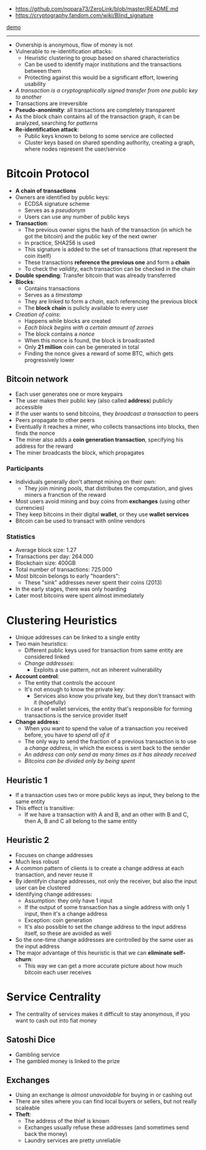 - https://github.com/nopara73/ZeroLink/blob/master/README.md
- https://cryptography.fandom.com/wiki/Blind_signature

[demo](demo.md)

---

- Ovnership is anonymous, flow of money is not
- Vulnerable to re-identification attacks:
    - Heuristic clustering to group based on shared characteristics
    - Can be used to identify major institutions and the transactions between them
    - Protecting against this would be a significant effort, lowering usability
- *A transaction is a cryptographically signed transfer from one public key to another*
- Transactions are irreversible
- **Pseudo-anonimity**: all transactions are completely transparent
- As the block chain contains all of the transaction graph, it can be analyzed, searching for *patterns*
- **Re-identification attack**:
    - Public keys known to belong to some service are collected
    - Cluster keys based on shared spending authority, creating a graph, where nodes represent the user/service

# Bitcoin Protocol

- **A chain of transactions**
- Owners are identified by public keys:
    - ECDSA signature scheme
    - Serves as a *pseudonym*
    - Users can use any number of public keys
- **Transaction**:
    - The previous owner signs the hash of the transaction (in which he got the bitcoin) and the public key of the next owner
    - In practice, SHA256 is used
    - This signature is added to the set of transactions (that represent the coin itself)
    - These transactions **reference the previous one** and form a **chain**
    - To check the *validity*, each transaction can be checked in the chain
- **Double spending**: Transfer bitcoin that was already transferred
- **Blocks**:
    - Contains transactions
    - Serves as a *timestamp*
    - They are linked to form a *chain*, each referencing the previous block
    - The **block chain** is pulicly available to every user
- *Creation of coins*:
    - Happens while blocks are created
    - *Each block begins with a certain amount of zeroes*
    - The block contains a *nonce*
    - When this nonce is found, the block is broadcasted
    - Only **21 million** coin can be generated in total
    - Finding the nonce gives a reward of some BTC, which gets progressively lower

## Bitcoin network

- Each user generates one or more keypairs
- The user makes their public key (also called **address**) publicly accessible
- If the user wants to send bitcoins, they *broadcast a transaction* to peers
- Peers propagate to other peers
- Eventually it reaches a miner, who collects transactions into blocks, then finds the nonce
- The miner also adds a **coin generation transaction**, specifying his address for the reward
- The miner broadcasts the block, which propagates

### Participants

- Individuals generally don't attempt mining on their own:
    - They join mining pools, that distributes the computation, and gives miners a franction of the reward
- Most users avoid mining and buy coins from **exchanges** (using other currencies)
- They keep bitcoins in their digital **wallet**, or they use **wallet services**
- Bitcoin can be used to transact with online vendors

### Statistics

- Average block size: 1.27
- Transactions per day: 264.000
- Blockchain size: 400GB
- Total number of transactions: 725.000
- Most bitcoin belongs to early "hoarders":
    - These "sink" addresses never spent their coins (2013)
- In the early stages, there was only hoarding
- Later most bitcoins were spent almost immediately

# Clustering Heuristics

- Unique addresses can be linked to a single entity
- Two main heuristics:
    - Different public keys used for transaction from same entity are considered linked
    - *Change addresses*:
        - Exploits a use pattern, not an inherent vulnerability
- **Account control**:
    - The entity that controls the account
    - It's not enough to know the private key:
        - Services also know you private key, but they don't transact with it (hopefully)
    - In case of wallet services, the entity that's responsible for forming transactions is the service provider itself
- **Change address**:
    - When you want to spend the value of a transaction you received before, you have to *spend all of it*
    - The only way to send the fraction of a previous transaction is to use a *change address*, in which the excess is sent back to the sender
    - *An address can only send as many times as it has already received*
    - *Bitcoins can be divided only by being spent*

## Heuristic 1

- If a transaction uses two or more public keys as input, they belong to the same entity
- This effect is transitive:
    - If we have a transaction with A and B, and an other with B and C, then A, B and C all belong to the same entity

## Heuristic 2

- Focuses on change addresses
- Much less robust
- A common pattern of clients is to create a change address at each transaction, and never reuse it
- By identifyin change addresses, not only the receiver, but also the input user can be clustered
- Identifying change addresses:
    - Assumption: they only have 1 input
    - If the output of some transaction has a single address with only 1 input, then it's a change address
    - Exception: coin generation
    - It's also possible to set the change address to the input address itself, so these are avoided as well
- So the one-time change addresses are controlled by the same user as the input address
- The major advantage of this heuristic is that we can **eliminate self-churn**:
    - This way we can get a more accurate picture about how much bitcoin each user receives

# Service Centrality

- The centrality of services makes it difficult to stay anonymous, if you want to cash out into fiat money

## Satoshi Dice

- Gambling service
- The gambled money is linked to the prize

## Exchanges

- Using an exchange is *almost unavoidable* for buying in or cashing out
- There are sites where you can find local buyers or sellers, but not really scaleable
- **Theft**:
    - The address of the thief is known
    - Exchanges usually refuse these addresses (and sometimes send back the money)
    - Laundry services are pretty unreliable
